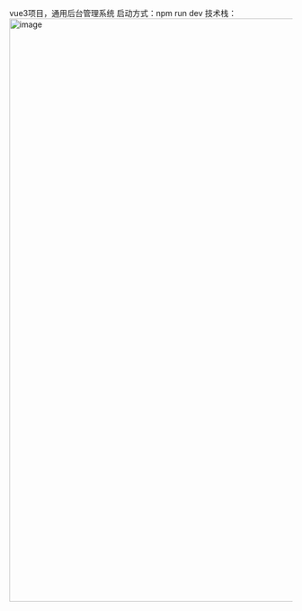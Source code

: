 vue3项目，通用后台管理系统
启动方式：npm run dev
技术栈：
<img width="1723" height="1037" alt="image" src="https://github.com/user-attachments/assets/8716a566-c5e4-4bf4-a08c-b1789c960e48" />
